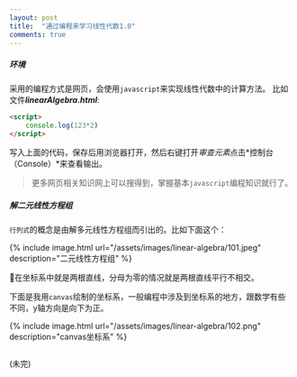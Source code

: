 ```yaml
---
layout: post
title:  "通过编程来学习线性代数1.0"
comments: true
---
```


##### 环境

采用的编程方式是网页，会使用`javascript`来实现线性代数中的计算方法。
比如文件***linearAlgebra.html***:
```html
<script>
    console.log(123*2)
</script>
```

写入上面的代码，保存后用浏览器打开，然后右键打开*审查元素*点击*控制台（Console）*来查看输出。

> 更多网页相关知识网上可以搜得到，掌握基本`javascript`编程知识就行了。

##### 解二元线性方程组

`行列式`的概念是由解多元线性方程组而引出的。比如下面这个：


{% include image.html url="/assets/images/linear-algebra/101.jpeg" description="二元线性方程组" %}

在坐标系中就是两根直线，分母为零的情况就是两根直线平行不相交。

下面是我用`canvas`绘制的坐标系，一般编程中涉及到坐标系的地方，跟数学有些不同，y轴方向是向下为正。

{% include image.html url="/assets/images/linear-algebra/102.png" description="canvas坐标系" %}

```
```

(未完)

